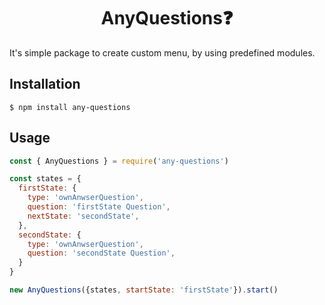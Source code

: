 <h1 align="center">AnyQuestions❓</h1>

It's simple package to create custom menu, by using predefined modules.

## Installation

```
$ npm install any-questions
```

## Usage

```js
const { AnyQuestions } = require('any-questions')

const states = {
  firstState: {
    type: 'ownAnwserQuestion',
    question: 'firstState Question',
    nextState: 'secondState',
  },
  secondState: {
    type: 'ownAnwserQuestion',
    question: 'secondState Question',
  }
}

new AnyQuestions({states, startState: 'firstState'}).start()
```